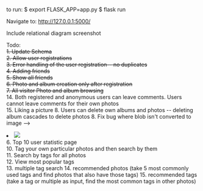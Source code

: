 to run: 
$ export FLASK_APP=app.py
$ flask run

Navigate to:
http://127.0.0.1:5000/

Include relational diagram screenshot

Todo:  
~~1. Update Schema~~  
~~2. Allow user registrations~~  
~~3. Error handling of the user registration-- no duplicates~~  
~~4. Adding friends~~  
~~5. Show all friends~~  
~~6. Photo and album creation only after registration~~  
~~7. All visitor Photo and album browsing~~  
14. Both registered and anonymous users can leave comments. Users cannot leave comments for their own photos  
15. Liking a picture
8. Users can delete own albums and photos -- deleting album cascades to delete photos
8. Fix bug where blob isn't converted to image
    --> <li><img src='data:image/png;base64, {{photo[1]}}'/></li>
6. Top 10 user statistic page  
10. Tag your own particular photos and then search by them  
11. Search by tags for all photos  
12. View most popular tags  
13. multiple tag search
14. recommended photos (take 5 most commonly used tags and find photos that also have those tags)
15. recommended tags (take a tag or multiple as input, find the most common tags in other photos)
